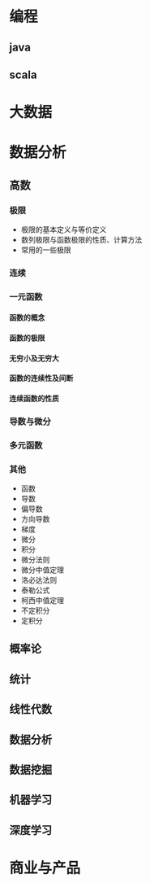 # 编程
## java
## scala
# 大数据
# 数据分析
## 高数
### 极限
- 极限的基本定义与等价定义
- 数列极限与函数极限的性质、计算方法
- 常用的一些极限
### 连续

### 一元函数
#### 函数的概念
#### 函数的极限
#### 无穷小及无穷大
#### 函数的连续性及间断
#### 连续函数的性质
### 导数与微分
### 多元函数


### 其他
- 函数
- 导数
- 偏导数
- 方向导数
- 梯度
- 微分
- 积分
- 微分法则
- 微分中值定理
- 洛必达法则
- 泰勒公式
- 柯西中值定理
- 不定积分
- 定积分

## 概率论
## 统计
## 线性代数
## 数据分析
## 数据挖掘
## 机器学习
## 深度学习
# 商业与产品